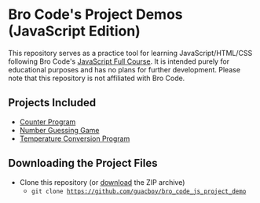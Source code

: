 <h1>
  Bro Code's Project Demos (JavaScript Edition)
</h1>
This repository serves as a practice tool for learning JavaScript/HTML/CSS following Bro Code's <a href="https://www.youtube.com/watch?v=lfmg-EJ8gm4">JavaScript Full Course</a>. It is intended purely for educational purposes and has no plans for further development. Please note that this repository is not affiliated with Bro Code.
<h2>
  Projects Included
</h2>

- <a href="counter_program">Counter Program</a>
- <a href="number_guessing_game">Number Guessing Game</a>
- <a href="temperature_conversion">Temperature Conversion Program</a>
<h2>
  Downloading the Project Files
</h2>

- Clone this repository (or <a href="https://github.com/guacboy/bro_code_js_project_demo/archive/refs/heads/main.zip">download</a> the ZIP archive)
  - <code>git clone https://github.com/guacboy/bro_code_js_project_demo</code></li>
